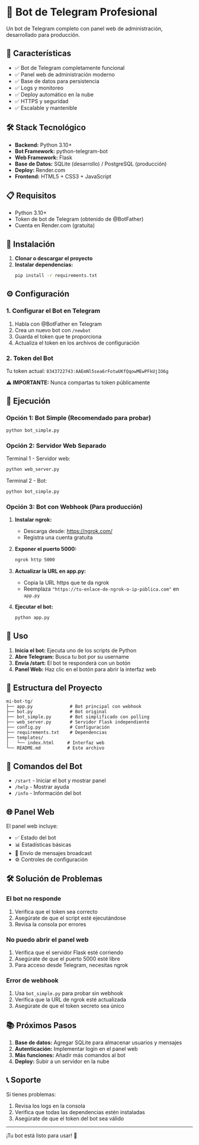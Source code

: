 # 🤖 Bot de Telegram Profesional

Un bot de Telegram completo con panel web de administración, desarrollado para producción.

## 🚀 Características

- ✅ Bot de Telegram completamente funcional
- ✅ Panel web de administración moderno
- ✅ Base de datos para persistencia
- ✅ Logs y monitoreo
- ✅ Deploy automático en la nube
- ✅ HTTPS y seguridad
- ✅ Escalable y mantenible

## 🛠️ Stack Tecnológico

- **Backend:** Python 3.10+
- **Bot Framework:** python-telegram-bot
- **Web Framework:** Flask
- **Base de Datos:** SQLite (desarrollo) / PostgreSQL (producción)
- **Deploy:** Render.com
- **Frontend:** HTML5 + CSS3 + JavaScript

## 📋 Requisitos

- Python 3.10+
- Token de bot de Telegram (obtenido de @BotFather)
- Cuenta en Render.com (gratuita)

## 🚀 Instalación

1. **Clonar o descargar el proyecto**
2. **Instalar dependencias:**
   ```bash
   pip install -r requirements.txt
   ```

## ⚙️ Configuración

### 1. Configurar el Bot en Telegram

1. Habla con @BotFather en Telegram
2. Crea un nuevo bot con `/newbot`
3. Guarda el token que te proporciona
4. Actualiza el token en los archivos de configuración

### 2. Token del Bot

Tu token actual: `8343722743:AAEmNl5sea6rFotwUKfQqowMEwPFkUjIO6g`

**⚠️ IMPORTANTE:** Nunca compartas tu token públicamente

## 🎯 Ejecución

### Opción 1: Bot Simple (Recomendado para probar)

```bash
python bot_simple.py
```

### Opción 2: Servidor Web Separado

Terminal 1 - Servidor web:
```bash
python web_server.py
```

Terminal 2 - Bot:
```bash
python bot_simple.py
```

### Opción 3: Bot con Webhook (Para producción)

1. **Instalar ngrok:**
   - Descarga desde: https://ngrok.com/
   - Registra una cuenta gratuita

2. **Exponer el puerto 5000:**
   ```bash
   ngrok http 5000
   ```

3. **Actualizar la URL en app.py:**
   - Copia la URL https que te da ngrok
   - Reemplaza `"https://tu-enlace-de-ngrok-o-ip-pública.com"` en `app.py`

4. **Ejecutar el bot:**
   ```bash
   python app.py
   ```

## 📱 Uso

1. **Inicia el bot:** Ejecuta uno de los scripts de Python
2. **Abre Telegram:** Busca tu bot por su username
3. **Envía /start:** El bot te responderá con un botón
4. **Panel Web:** Haz clic en el botón para abrir la interfaz web

## 📁 Estructura del Proyecto

```
mi-bot-tg/
├── app.py              # Bot principal con webhook
├── bot.py              # Bot original
├── bot_simple.py       # Bot simplificado con polling
├── web_server.py       # Servidor Flask independiente
├── config.py           # Configuración
├── requirements.txt    # Dependencias
├── templates/
│   └── index.html     # Interfaz web
└── README.md          # Este archivo
```

## 🔧 Comandos del Bot

- `/start` - Iniciar el bot y mostrar panel
- `/help` - Mostrar ayuda
- `/info` - Información del bot

## 🌐 Panel Web

El panel web incluye:
- ✅ Estado del bot
- 📊 Estadísticas básicas
- 💬 Envío de mensajes broadcast
- ⚙️ Controles de configuración

## 🛠️ Solución de Problemas

### El bot no responde
1. Verifica que el token sea correcto
2. Asegúrate de que el script esté ejecutándose
3. Revisa la consola por errores

### No puedo abrir el panel web
1. Verifica que el servidor Flask esté corriendo
2. Asegúrate de que el puerto 5000 esté libre
3. Para acceso desde Telegram, necesitas ngrok

### Error de webhook
1. Usa `bot_simple.py` para probar sin webhook
2. Verifica que la URL de ngrok esté actualizada
3. Asegúrate de que el token secreto sea único

## 📚 Próximos Pasos

1. **Base de datos:** Agregar SQLite para almacenar usuarios y mensajes
2. **Autenticación:** Implementar login en el panel web
3. **Más funciones:** Añadir más comandos al bot
4. **Deploy:** Subir a un servidor en la nube

## 📞 Soporte

Si tienes problemas:
1. Revisa los logs en la consola
2. Verifica que todas las dependencias estén instaladas
3. Asegúrate de que el token del bot sea válido

---

¡Tu bot está listo para usar! 🎉